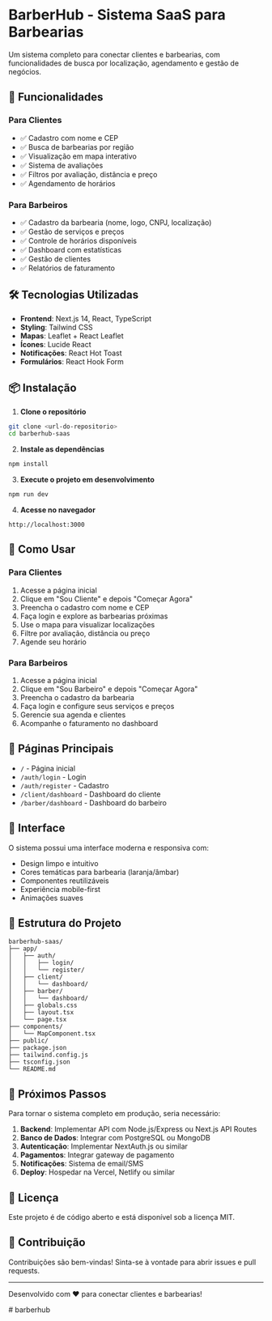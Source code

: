 # BarberHub - Sistema SaaS para Barbearias

Um sistema completo para conectar clientes e barbearias, com funcionalidades de busca por localização, agendamento e gestão de negócios.

## 🚀 Funcionalidades

### Para Clientes
- ✅ Cadastro com nome e CEP
- ✅ Busca de barbearias por região
- ✅ Visualização em mapa interativo
- ✅ Sistema de avaliações
- ✅ Filtros por avaliação, distância e preço
- ✅ Agendamento de horários

### Para Barbeiros
- ✅ Cadastro da barbearia (nome, logo, CNPJ, localização)
- ✅ Gestão de serviços e preços
- ✅ Controle de horários disponíveis
- ✅ Dashboard com estatísticas
- ✅ Gestão de clientes
- ✅ Relatórios de faturamento

## 🛠️ Tecnologias Utilizadas

- **Frontend**: Next.js 14, React, TypeScript
- **Styling**: Tailwind CSS
- **Mapas**: Leaflet + React Leaflet
- **Ícones**: Lucide React
- **Notificações**: React Hot Toast
- **Formulários**: React Hook Form

## 📦 Instalação

1. **Clone o repositório**
```bash
git clone <url-do-repositorio>
cd barberhub-saas
```

2. **Instale as dependências**
```bash
npm install
```

3. **Execute o projeto em desenvolvimento**
```bash
npm run dev
```

4. **Acesse no navegador**
```
http://localhost:3000
```

## 🎯 Como Usar

### Para Clientes
1. Acesse a página inicial
2. Clique em "Sou Cliente" e depois "Começar Agora"
3. Preencha o cadastro com nome e CEP
4. Faça login e explore as barbearias próximas
5. Use o mapa para visualizar localizações
6. Filtre por avaliação, distância ou preço
7. Agende seu horário

### Para Barbeiros
1. Acesse a página inicial
2. Clique em "Sou Barbeiro" e depois "Começar Agora"
3. Preencha o cadastro da barbearia
4. Faça login e configure seus serviços e preços
5. Gerencie sua agenda e clientes
6. Acompanhe o faturamento no dashboard

## 📱 Páginas Principais

- `/` - Página inicial
- `/auth/login` - Login
- `/auth/register` - Cadastro
- `/client/dashboard` - Dashboard do cliente
- `/barber/dashboard` - Dashboard do barbeiro

## 🎨 Interface

O sistema possui uma interface moderna e responsiva com:
- Design limpo e intuitivo
- Cores temáticas para barbearia (laranja/âmbar)
- Componentes reutilizáveis
- Experiência mobile-first
- Animações suaves

## 🔧 Estrutura do Projeto

```
barberhub-saas/
├── app/
│   ├── auth/
│   │   ├── login/
│   │   └── register/
│   ├── client/
│   │   └── dashboard/
│   ├── barber/
│   │   └── dashboard/
│   ├── globals.css
│   ├── layout.tsx
│   └── page.tsx
├── components/
│   └── MapComponent.tsx
├── public/
├── package.json
├── tailwind.config.js
├── tsconfig.json
└── README.md
```

## 🚀 Próximos Passos

Para tornar o sistema completo em produção, seria necessário:

1. **Backend**: Implementar API com Node.js/Express ou Next.js API Routes
2. **Banco de Dados**: Integrar com PostgreSQL ou MongoDB
3. **Autenticação**: Implementar NextAuth.js ou similar
4. **Pagamentos**: Integrar gateway de pagamento
5. **Notificações**: Sistema de email/SMS
6. **Deploy**: Hospedar na Vercel, Netlify ou similar

## 📄 Licença

Este projeto é de código aberto e está disponível sob a licença MIT.

## 🤝 Contribuição

Contribuições são bem-vindas! Sinta-se à vontade para abrir issues e pull requests.

---

Desenvolvido com ❤️ para conectar clientes e barbearias!

#   b a r b e r h u b  
 